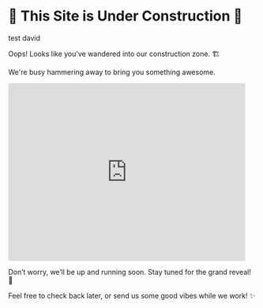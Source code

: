 # 🚧 This Site is Under Construction 🚧

test david

Oops! Looks like you've wandered into our construction zone. 🏗️

We're busy hammering away to bring you something awesome. 

<iframe src="https://giphy.com/embed/NytMLKyiaIh6VH9SPm" width="480" height="360" style="" frameBorder="0" class="giphy-embed" allowFullScreen></iframe>

Don’t worry, we’ll be up and running soon. Stay tuned for the grand reveal! 🎉

Feel free to check back later, or send us some good vibes while we work! ✨
